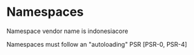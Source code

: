 # Namespaces

Namespace vendor name is indonesiacore

Namespaces must follow an "autoloading" PSR [PSR-0, PSR-4]
